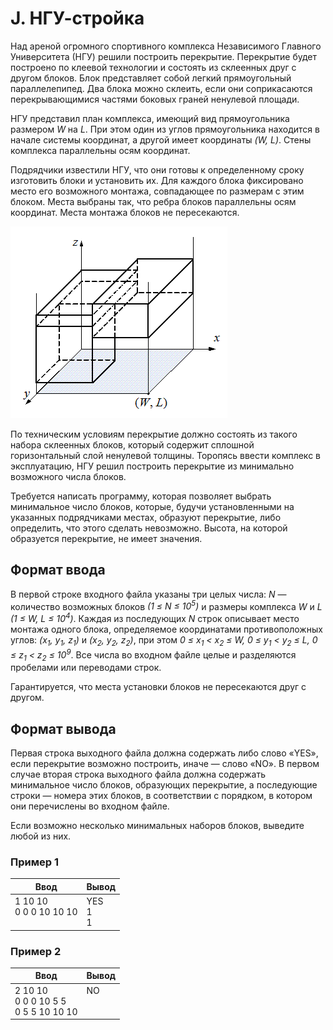 # J. НГУ-стройка

Над ареной огромного спортивного комплекса Независимого Главного Университета (НГУ) решили построить перекрытие. Перекрытие будет построено по клеевой технологии и состоять из склеенных друг с другом блоков. Блок представляет собой легкий прямоугольный параллелепипед. Два блока можно склеить, если они соприкасаются перекрывающимися частями боковых граней ненулевой площади.

НГУ представил план комплекса, имеющий вид прямоугольника размером *W* на *L*. При этом один из углов прямоугольника находится в начале системы координат, а другой имеет координаты *(W, L)*. Стены комплекса параллельны осям координат.

Подрядчики известили НГУ, что они готовы к определенному сроку изготовить блоки и установить их. Для каждого блока фиксировано место его возможного монтажа, совпадающее по размерам с этим блоком. Места выбраны так, что ребра блоков параллельны осям координат. Места монтажа блоков не пересекаются.

![](NGU.gif)

По техническим условиям перекрытие должно состоять из такого набора склеенных блоков, который содержит сплошной горизонтальный слой ненулевой толщины. Торопясь ввести комплекс в эксплуатацию, НГУ решил построить перекрытие из минимально возможного числа блоков.

Требуется написать программу, которая позволяет выбрать минимальное число блоков, которые, будучи установленными на указанных подрядчиками местах, образуют перекрытие, либо определить, что этого сделать невозможно. Высота, на которой образуется перекрытие, не имеет значения.

## Формат ввода
В первой строке входного файла указаны три целых числа: *N* — количество возможных блоков *(1 ≤ N ≤ 10<sup>5</sup>)* и размеры комплекса *W* и *L* *(1 ≤ W, L ≤ 10<sup>4</sup>)*. Каждая из последующих *N* строк описывает место монтажа одного блока, определяемое координатами противоположных углов: *(x<sub>1</sub>, y<sub>1</sub>, z<sub>1</sub>)* и *(x<sub>2</sub>, y<sub>2</sub>, z<sub>2</sub>)*, при этом *0 ≤ x<sub>1</sub> < x<sub>2</sub> ≤ W, 0 ≤ y<sub>1</sub> < y<sub>2</sub> ≤ L, 0 ≤ z<sub>1</sub> < z<sub>2</sub> ≤ 10<sup>9</sup>*. Все числа во входном файле целые и разделяются пробелами или переводами строк.

Гарантируется, что места установки блоков не пересекаются друг с другом.

## Формат вывода
Первая строка выходного файла должна содержать либо слово «YES», если перекрытие возможно построить, иначе — слово «NO». В первом случае вторая строка выходного файла должна содержать минимальное число блоков, образующих перекрытие, а последующие строки — номера этих блоков, в соответствии с порядком, в котором они перечислены во входном файле.

Если возможно несколько минимальных наборов блоков, выведите любой из них.

### Пример 1
Ввод | Вывод
---| ---
1 10 10 <br> 0 0 0 10 10 10 <br><br> | YES <br> 1 <br> 1


### Пример 2
Ввод | Вывод
---| ---
2 10 10 <br> 0 0 0 10 5 5 <br> 0 5 5 10 10 10 | NO <br><br><br>
